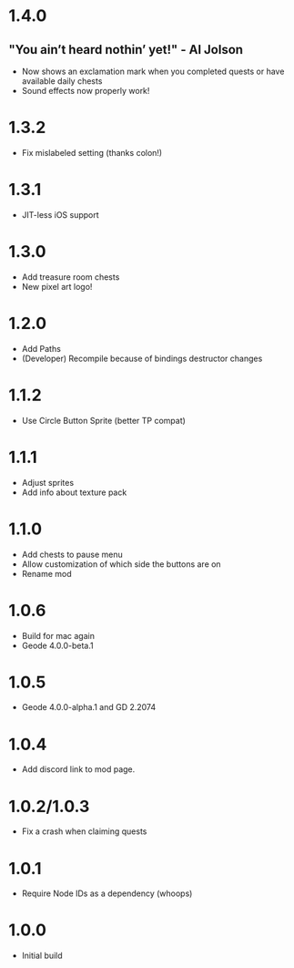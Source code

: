 # 1.4.0
## "You ain’t heard nothin’ yet!" - Al Jolson
- Now shows an exclamation mark when you completed quests or have available daily chests
- Sound effects now properly work!
# 1.3.2
- Fix mislabeled setting (thanks colon!)
# 1.3.1
- JIT-less iOS support
# 1.3.0
- Add treasure room chests
- New pixel art logo!
# 1.2.0
- Add Paths
- (Developer) Recompile because of bindings destructor changes
# 1.1.2
- Use Circle Button Sprite (better TP compat)
# 1.1.1
- Adjust sprites
- Add info about texture pack
# 1.1.0
- Add chests to pause menu
- Allow customization of which side the buttons are on
- Rename mod
# 1.0.6
- Build for mac again
- Geode 4.0.0-beta.1
# 1.0.5
- Geode 4.0.0-alpha.1 and GD 2.2074
# 1.0.4
- Add discord link to mod page.
# 1.0.2/1.0.3
- Fix a crash when claiming quests
# 1.0.1
- Require Node IDs as a dependency (whoops)
# 1.0.0
- Initial build
